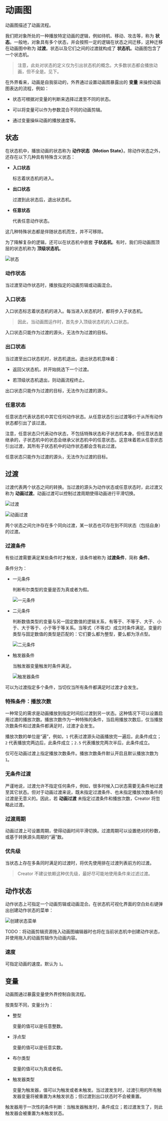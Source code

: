 # 动画图

动画图描述了动画流程。

我们把对象所处的一种播放特定动画的逻辑，例如待机、移动、攻击等，称为 **状态**。一般地，对象具有多个状态，并会按照一定的逻辑在状态之间迁移，这种迁移在动画图中称为 **过渡**。状态以及它们之间的过渡就构成了 **状态机**。<!-- TODO：未来实现多个层级时，可能不止有一个状态机 -->动画图包含了一个状态机。

> 注意，此处对状态的定义仅为引出状态机的概念。大多数状态都会播放动画，但不全是。见下。

在外界看来，动画是自我驱动的，外界通过设置动画图暴露出的 **变量** 来操控动画图表达的流程，例如：

- 状态可根据对变量的判断来选择过渡至不同的状态。

- 可以将变量可以作为参数混合不同的动画剪辑。

- 通过变量操纵动画的播放速度等。

## 状态

在状态机中，播放动画的状态称为 **动作状态（Motion State）**。除动作状态之外，还存在以下几种具有特殊含义状态：

- **入口状态**

  标志着状态机的进入。

- **出口状态**

  过渡到此状态后，退出状态机。

- **任意状态**

  代表任意动作状态。

这几种特殊状态都是伴随状态机而生，并不可移除。

为了降解复杂的逻辑，还可以在状态机中嵌套 **子状态机**。有时，我们将动画图顶层的状态机称为 **顶级状态机**。

![状态](./states.png "状态")

### 动作状态

当过渡至动作状态时，播放指定的动画剪辑或动画混合。

### 入口状态

入口状态标志着状态机的进入。每当进入状态机时，都将步入子状态机。

> 因此，当动画图运作时，首先步入顶级状态机的入口状态。

入口状态只能作为过渡的源头，无法作为过渡的目标。

### 出口状态

当过渡至出口状态机时，状态机退出。退出状态机意味着：

- 返回父状态机，并开始挑选下一个过渡。

- 若顶级状态机退出，则动画流程终止。

出口状态只能作为过渡的目标，无法作为过渡的源头。

### 任意状态

任意状态代表状态机中其它任何动作状态。从任意状态引出过渡等价于从所有动作状态都引出了该过渡。

注意，任意状态只代表动作状态，不包括特殊状态和子状态机本身。但任意状态是继承的，子状态机中的状态会继承父状态机中的任意状态。这意味着若从任意状态引出过渡，其所有子状态机中的动作状态都会含有此过渡。

任意状态只能作为过渡的源头，无法作为过渡的目标。

## 过渡

过渡代表两个状态之间的转换。当过渡的源头为动作状态或任意状态时，此过渡又称为 **动画过渡**。动画过渡可以控制过渡周期使得动画进行平滑切换。

![过渡](./transition.png "过渡")

![动画过渡](./animation-transition.png "动画过渡")

两个状态之间允许存在多个同向过渡，某一状态也可存在到不同状态（包括自身）的过渡。

### 过渡条件

有些过渡需要满足某些条件时才触发，该条件被称为 **过渡条件**，简称 **条件**。

条件分为：

- 一元条件

  判断布尔类型的变量是否为真或者为假。

  ![一元条件](./unary-condition.png "一元条件")

- 二元条件

  判断数值类型的变量与另一固定数值的逻辑关系，有等于、不等于、大于、小于、大于等于、小于等于等关系。当等式（不等式）成立时条件满足。变量的类型与固定数值的类型是匹配的：它们要么都为整型，要么都为浮点型。

  ![二元条件](./binary-condition.png "二元条件")

- 触发器条件

  当触发器变量触发时条件满足。

  ![触发器条件](./trigger-condition.png "触发器条件")

可以为过渡指定多个条件，当切仅当所有条件都满足时过渡才会发生。

### 特殊条件：播放次数

一种常见的需求是动画播放到指定时间后过渡到另一状态。这种情况下可以设置启用过渡的播放次数。播放次数作为一种特殊的条件，当启用播放次数后，仅当播放次数条件和过渡条件都满足时，过渡才会发生。

播放次数的单位是“遍”，例如，`1` 代表过渡源头动画播放完一遍后，此条件成立；`2` 代表播放完两边后，此条件成立；`2.5` 代表播放完两次半后，此条件成立。

仅可在动画过渡上指定播放次数条件。播放次数条件默认开启且默认播放次数为 `1`。

### 无条件过渡

严谨地说，过渡允许不指定任何条件，例如，很多时候入口状态需要无条件地过渡至其它状态。但对于动画过渡来说，既未指定过渡条件、也未指定播放次数条件的过渡是无意义的。因此，若 **动画过渡** 未指定过渡条件和播放次数，Creator 将忽略此过渡。

### 过渡周期

动画过渡上可设置周期，使得动画时间平滑切换。过渡周期可以设置绝对的秒数，或基于转换源头周期的“遍”数。

### 优先级

当状态上存在多条同时满足的过渡时，将优先使用排在过渡列表前方的过渡。

> Creator 不建议依赖这种优先级，最好尽可能地使用条件来过滤过渡。

## 动作状态

动作状态上可指定一个动画剪辑或动画混合。在状态机可视化界面的空白处右键弹出创建动作状态的菜单：

![创建状态菜单](./create-states-menu.png "创建状态菜单")

TODO：将动画剪辑资源拖入动画图编辑器时也将在当前状态机中创建动作状态，并使用拖入的动画剪辑作为动画内容。

### 速度

可指定动画的速度。默认为 `1`。

## 变量

动画图通过暴露变量使外界控制自我流程。

按类型不同，变量分为：

- 整型

  变量的值可以是任意整数。

- 浮点型

  变量的值可以是任意实数。

- 布尔类型

  变量的值可以为真或者假。

- 触发器类型

  变量为触发器，值可以为触发或者未触发。当过渡发生时，过渡引用的所有触发器变量将被重置为未触发状态；但过渡到出口状态时不会被重置。

触发器用于一次性的条件判断：当触发器触发时，条件成立；若过渡发生了，则此触发器会被重置为未触发状态。